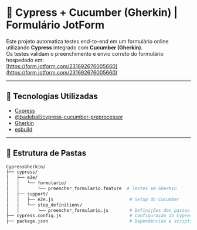 # 🧪 Cypress + Cucumber (Gherkin) | Formulário JotForm

Este projeto automatiza testes end-to-end em um formulário online utilizando **Cypress** integrado com **Cucumber (Gherkin)**.  
Os testes validam o preenchimento e envio correto do formulário hospedado em:  
[https://form.jotform.com/231692676005660](https://form.jotform.com/231692676005660)

---

## 🚀 Tecnologias Utilizadas

- [Cypress](https://www.cypress.io/)
- [@badeball/cypress-cucumber-preprocessor](https://github.com/badeball/cypress-cucumber-preprocessor)
- [Gherkin](https://cucumber.io/docs/gherkin/)
- [esbuild](https://esbuild.github.io/)

---

## 📁 Estrutura de Pastas

```bash
CypressGherkin/
├── cypress/
│   ├── e2e/
│   │   └── formulario/
│   │       └── preencher_formulario.feature  # Testes em Gherkin
│   ├── support/
│   │   ├── e2e.js                             # Setup do Cucumber
│   │   └── step_definitions/
│   │       └── preencher_formulario.js        # Definições dos passos (Given, When, Then)
├── cypress.config.js                          # Configuração do Cypress + Cucumber
├── package.json                               # Dependências e scripts
